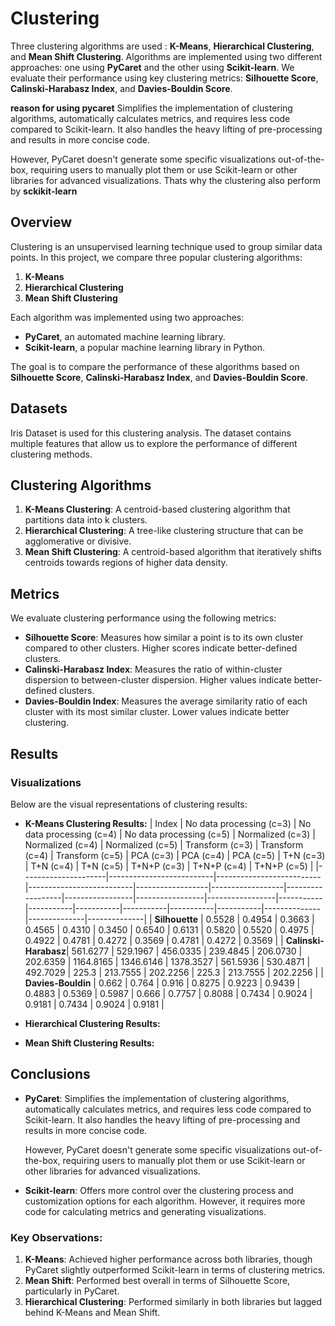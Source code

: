 # Clustering 

Three clustering algorithms are used : **K-Means**, **Hierarchical Clustering**, and **Mean Shift Clustering**. Algorithms are implemented using two different approaches: one using **PyCaret** and the other using **Scikit-learn**. We evaluate their performance using key clustering metrics: **Silhouette Score**, **Calinski-Harabasz Index**, and **Davies-Bouldin Score**.

**reason for using pycaret** Simplifies the implementation of clustering algorithms, automatically calculates metrics, and requires less code compared to Scikit-learn. It also handles the heavy lifting of pre-processing and results in more concise code.
  
  However, PyCaret doesn't generate some specific visualizations out-of-the-box, requiring users to manually plot them or use Scikit-learn or other libraries for advanced visualizations. Thats why the clustering also perform by **sckikit-learn**


## Overview

Clustering is an unsupervised learning technique used to group similar data points. In this project, we compare three popular clustering algorithms:

1. **K-Means**
2. **Hierarchical Clustering**
3. **Mean Shift Clustering**

Each algorithm was implemented using two approaches:
- **PyCaret**, an automated machine learning library.
- **Scikit-learn**, a popular machine learning library in Python.

The goal is to compare the performance of these algorithms based on **Silhouette Score**, **Calinski-Harabasz Index**, and **Davies-Bouldin Score**.

## Datasets

Iris Dataset is used  for this clustering analysis. The dataset contains multiple features that allow us to explore the performance of different clustering methods.

## Clustering Algorithms

1. **K-Means Clustering**: A centroid-based clustering algorithm that partitions data into k clusters.
2. **Hierarchical Clustering**: A tree-like clustering structure that can be agglomerative or divisive.
3. **Mean Shift Clustering**: A centroid-based algorithm that iteratively shifts centroids towards regions of higher data density.



## Metrics

We evaluate clustering performance using the following metrics:

- **Silhouette Score**: Measures how similar a point is to its own cluster compared to other clusters. Higher scores indicate better-defined clusters.
- **Calinski-Harabasz Index**: Measures the ratio of within-cluster dispersion to between-cluster dispersion. Higher values indicate better-defined clusters.
- **Davies-Bouldin Index**: Measures the average similarity ratio of each cluster with its most similar cluster. Lower values indicate better clustering.

## Results


### Visualizations

Below are the visual representations of clustering results:

- **K-Means Clustering Results:**
| Index               | No data processing (c=3) | No data processing (c=4) | No data processing (c=5) | Normalized (c=3) | Normalized (c=4) | Normalized (c=5) | Transform (c=3) | Transform (c=4) | Transform (c=5) | PCA (c=3) | PCA (c=4) | PCA (c=5) | T+N (c=3) | T+N (c=4) | T+N (c=5) | T+N+P (c=3) | T+N+P (c=4) | T+N+P (c=5) |
|---------------------|--------------------------|--------------------------|--------------------------|------------------|------------------|------------------|-----------------|-----------------|-----------------|-----------|-----------|-----------|-----------|-----------|-----------|--------------|--------------|--------------|
| **Silhouette**       | 0.5528                   | 0.4954                   | 0.3663                   | 0.4565           | 0.4310           | 0.3450           | 0.6540          | 0.6131          | 0.5820          | 0.5520    | 0.4975    | 0.4922    | 0.4781    | 0.4272    | 0.3569    | 0.4781       | 0.4272       | 0.3569       |
| **Calinski-Harabasz**| 561.6277                 | 529.1967                 | 456.0335                 | 239.4845         | 206.0730         | 202.6359         | 1164.8165       | 1346.6146       | 1378.3527       | 561.5936  | 530.4871  | 492.7029  | 225.3     | 213.7555  | 202.2256  | 225.3        | 213.7555      | 202.2256     |
| **Davies-Bouldin**   | 0.662                    | 0.764                    | 0.916                    | 0.8275           | 0.9223           | 0.9439           | 0.4883          | 0.5369          | 0.5987          | 0.666     | 0.7757    | 0.8088    | 0.7434    | 0.9024    | 0.9181    | 0.7434       | 0.9024       | 0.9181       |


- **Hierarchical Clustering Results:**


- **Mean Shift Clustering Results:**




## Conclusions

- **PyCaret**: Simplifies the implementation of clustering algorithms, automatically calculates metrics, and requires less code compared to Scikit-learn. It also handles the heavy lifting of pre-processing and results in more concise code.
  
  However, PyCaret doesn't generate some specific visualizations out-of-the-box, requiring users to manually plot them or use Scikit-learn or other libraries for advanced visualizations.

- **Scikit-learn**: Offers more control over the clustering process and customization options for each algorithm. However, it requires more code for calculating metrics and generating visualizations.

### Key Observations:

1. **K-Means**: Achieved higher performance across both libraries, though PyCaret slightly outperformed Scikit-learn in terms of clustering metrics.
2. **Mean Shift**: Performed best overall in terms of Silhouette Score, particularly in PyCaret.
3. **Hierarchical Clustering**: Performed similarly in both libraries but lagged behind K-Means and Mean Shift.


